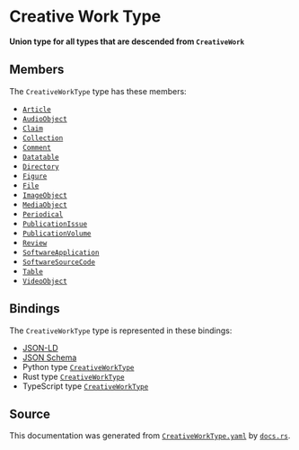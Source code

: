 # Creative Work Type

**Union type for all types that are descended from `CreativeWork`**

## Members

The `CreativeWorkType` type has these members:

- [`Article`](https://github.com/stencila/stencila/blob/main/docs/reference/schema/works/article.md)
- [`AudioObject`](https://github.com/stencila/stencila/blob/main/docs/reference/schema/works/audio-object.md)
- [`Claim`](https://github.com/stencila/stencila/blob/main/docs/reference/schema/works/claim.md)
- [`Collection`](https://github.com/stencila/stencila/blob/main/docs/reference/schema/works/collection.md)
- [`Comment`](https://github.com/stencila/stencila/blob/main/docs/reference/schema/works/comment.md)
- [`Datatable`](https://github.com/stencila/stencila/blob/main/docs/reference/schema/data/datatable.md)
- [`Directory`](https://github.com/stencila/stencila/blob/main/docs/reference/schema/works/directory.md)
- [`Figure`](https://github.com/stencila/stencila/blob/main/docs/reference/schema/works/figure.md)
- [`File`](https://github.com/stencila/stencila/blob/main/docs/reference/schema/works/file.md)
- [`ImageObject`](https://github.com/stencila/stencila/blob/main/docs/reference/schema/works/image-object.md)
- [`MediaObject`](https://github.com/stencila/stencila/blob/main/docs/reference/schema/works/media-object.md)
- [`Periodical`](https://github.com/stencila/stencila/blob/main/docs/reference/schema/works/periodical.md)
- [`PublicationIssue`](https://github.com/stencila/stencila/blob/main/docs/reference/schema/works/publication-issue.md)
- [`PublicationVolume`](https://github.com/stencila/stencila/blob/main/docs/reference/schema/works/publication-volume.md)
- [`Review`](https://github.com/stencila/stencila/blob/main/docs/reference/schema/works/review.md)
- [`SoftwareApplication`](https://github.com/stencila/stencila/blob/main/docs/reference/schema/works/software-application.md)
- [`SoftwareSourceCode`](https://github.com/stencila/stencila/blob/main/docs/reference/schema/works/software-source-code.md)
- [`Table`](https://github.com/stencila/stencila/blob/main/docs/reference/schema/works/table.md)
- [`VideoObject`](https://github.com/stencila/stencila/blob/main/docs/reference/schema/works/video-object.md)

## Bindings

The `CreativeWorkType` type is represented in these bindings:

- [JSON-LD](https://stencila.dev/CreativeWorkType.jsonld)
- [JSON Schema](https://stencila.dev/CreativeWorkType.schema.json)
- Python type [`CreativeWorkType`](https://github.com/stencila/stencila/blob/main/python/python/stencila/types/creative_work_type.py)
- Rust type [`CreativeWorkType`](https://github.com/stencila/stencila/blob/main/rust/schema/src/types/creative_work_type.rs)
- TypeScript type [`CreativeWorkType`](https://github.com/stencila/stencila/blob/main/typescript/src/types/CreativeWorkType.ts)

## Source

This documentation was generated from [`CreativeWorkType.yaml`](https://github.com/stencila/stencila/blob/main/schema/CreativeWorkType.yaml) by [`docs.rs`](https://github.com/stencila/stencila/blob/main/rust/schema-gen/src/docs.rs).